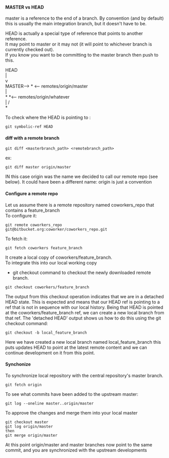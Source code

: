 #### MASTER vs HEAD
master is a reference to the end of a branch. 
By convention (and by default) this is usually the main integration branch, but it doesn't have to be.  

HEAD is actually a special type of reference that points to another reference.  
It may point to master or it may not (it will point to whichever branch is currently checked out).  
If you know you want to be committing to the master branch then push to this.  

HEAD  
  |  
  v  
MASTER--> * <-- remotes/origin/master  
          |  
          *  *<-- remotes/origin/whatever  
          | /  
          *    
          
To check where the HEAD is pointing to :
```
git symbolic-ref HEAD
```


#### diff with a remote branch
```
git diff <masterbranch_path> <remotebranch_path>
```
ex:
```
git diff master origin/master
```
IN this case origin was the name we decided to call our remote repo (see below). It could
have been a different name: origin is just a convention

#### Configure a remote repo
Let us assume there is a remote repository named coworkers_repo that contains a feature_branch  
To configure it:
```
git remote coworkers_repo git@bitbucket.org:coworker/coworkers_repo.git
```
To fetch it:
```
git fetch coworkers feature_branch
```
It create a local copy of coworkers/feature_branch.  
To integrate this into our local working copy
* git checkout command to checkout the newly downloaded remote branch.
```
git checkout coworkers/feature_branch
```
The output from this checkout operation indicates that we are in a detached HEAD state. 
This is expected and means that our HEAD ref is pointing to a ref that is not in sequence 
with our local history. Being that HEAD is pointed at the coworkers/feature_branch ref, 
we can create a new local branch from that ref. 
The 'detached HEAD' output shows us how to do this using the git checkout command:
```
git checkout -b local_feature_branch
```
Here we have created a new local branch named local_feature_branch this puts updates HEAD 
to point at the latest remote content and we can continue development on it from this point.

#### Synchonize
To synchronize local repository with the central repository's master branch.
```
git fetch origin
```
To see what commits have been added to the upstream master:
```
git log --oneline master..origin/master
```

To approve the changes and merge them into your local master 

```
git checkout master  
git log origin/master
then
git merge origin/master
```
At this point origin/master and master branches now point to the same commit, and you are synchronized 
with the upstream developments
